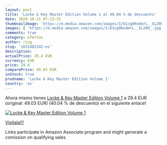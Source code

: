```yaml
---
layout: post
title: 'Locke & Key Master Edition Volume 1 al 40.04 % de descuento'
date: 2020-10-21 07:23:15
thumbnailImage: 'https://m.media-amazon.com/images/I/61cgOKedmrL._SL200_.jpg'
images: [ 'https://m.media-amazon.com/images/I/61cgOKedmrL._SL200_.jpg' ]
comments: true
category: ofertas
author: ring
slug: '1631402242-es'
description:
actualPrice: 29.4 EUR
currency: EUR
price: 29.4
comparePrice: 49.03 EUR
inStock: true
prodname: 'Locke & Key Master Edition Volume 1'
country: 'es'
---
```


Ahora mismo tienes [Locke & Key Master Edition Volume 1](https://www.amazon.es/dp/1631402242/?tag=tolees-21) a 29.4 EUR (original: 49.03 EUR) (40.04 %  de descuento) en el siguiente enlace!

[![Locke & Key Master Edition Volume 1](https://m.media-amazon.com/images/I/61cgOKedmrL._SL200_.jpg)](https://www.amazon.es/dp/1631402242/?tag=tolees-21)

[Visítala!!!](https://www.amazon.es/dp/1631402242/?tag=tolees-21)

Links participate in Amazon Associate program and might generate a comission on qualifying sales

